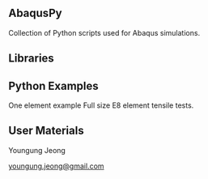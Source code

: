 AbaqusPy
--------
Collection of Python scripts used for Abaqus simulations.


Libraries
---------

Python Examples
---------------
One element example
Full size E8 element tensile tests.


User Materials
--------------


Youngung Jeong

youngung.jeong@gmail.com
